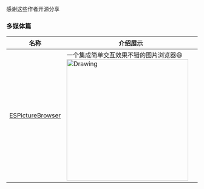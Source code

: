 感谢这些作者开源分享
### 多媒体篇
名称  | 介绍展示
:---: | --- 
[ESPictureBrowser](https://github.com/EnjoySR/ESPictureBrowser)  |  一个集成简单交互效果不错的图片浏览器:smile:<img src="https://raw.githubusercontent.com/EnjoySR/ESPictureBrowser/master/ScreenShot/2016-10-16_23_24_43.gif" alt="Drawing" width="320px" /> 
